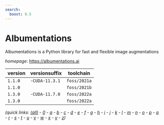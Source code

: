 ```yaml
---
search:
  boost: 0.5
---
```

# Albumentations

Albumentations is a Python library for fast and flexible image augmentations

*homepage*: <https://albumentations.ai>

version | versionsuffix | toolchain
--------|---------------|----------
``1.1.0`` | ``-CUDA-11.3.1`` | ``foss/2021a``
``1.1.0`` |  | ``foss/2021b``
``1.3.0`` | ``-CUDA-11.7.0`` | ``foss/2022a``
``1.3.0`` |  | ``foss/2022a``


*(quick links: [(all)](../index.md) - [0](../0/index.md) - [a](../a/index.md) - [b](../b/index.md) - [c](../c/index.md) - [d](../d/index.md) - [e](../e/index.md) - [f](../f/index.md) - [g](../g/index.md) - [h](../h/index.md) - [i](../i/index.md) - [j](../j/index.md) - [k](../k/index.md) - [l](../l/index.md) - [m](../m/index.md) - [n](../n/index.md) - [o](../o/index.md) - [p](../p/index.md) - [q](../q/index.md) - [r](../r/index.md) - [s](../s/index.md) - [t](../t/index.md) - [u](../u/index.md) - [v](../v/index.md) - [w](../w/index.md) - [x](../x/index.md) - [y](../y/index.md) - [z](../z/index.md))*

